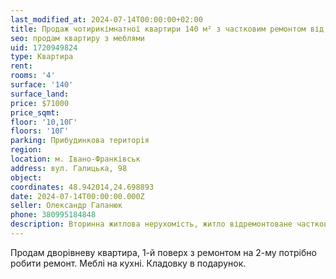 ```yaml
---
last_modified_at: 2024-07-14T00:00:00+02:00
title: Продаж чотирикімнатної квартири 140 м² з частковим ремонтом від власника на Галицькій
seo: продам квартиру з меблями
uid: 1720949824
type: Квартира
rent:
rooms: '4'
surface: '140'
surface_land:
price: $71000
price_sqmt:
floor: '10,10Г'
floors: '10Г'
parking: Прибудинкова територія
region:
location: м. Івано-Франківськ
address: вул. Галицька, 98
object:
coordinates: 48.942014,24.698893
date: 2024-07-14T00:00:00.000Z
seller: Олександр Гапанюк
phone: 380995184848
description: Вторинна житлова нерухомість, житло відремонтоване частково з меблями, придатне і готове для проживання
---
```


Продам дворівневу квартира, 1-й поверх з ремонтом на 2-му потрібно робити ремонт. Меблі на кухні. Кладовку в подарунок.
